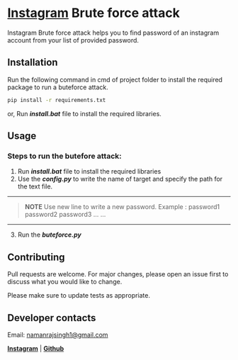 # [Instagram](https://instagram.com/) Brute force attack
Instagram Brute force attack helps you to find password of an instagram account from your list of provided password.
## Installation
Run the following command in cmd of project folder to install the required package to run a buteforce attack. 
```bash
pip install -r requirements.txt
```
or,
Run ***install.bat*** file to install the required libraries.
## Usage
### Steps to run the butefore attack:
1. Run ***install.bat*** file to install the required libraries
2. Use the ***config.py*** to write the name of target and specify the path for the text file. 
---
>**NOTE**
Use new line to write a new password.
Example :
  password1
  password2
  password3
  ...
  ...


---

3. Run the ***buteforce.py***

## Contributing
Pull requests are welcome. For major changes, please open an issue first to discuss what you would like to change.

Please make sure to update tests as appropriate.

## Developer contacts
Email: namanrajsingh1@gmail.com

[**Instagram**](https://instagram.com/namanrajsingh01)                |               [**Github**](https://github.com/Naman-Raj-Singh)
